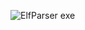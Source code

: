![ElfParser exe](https://user-images.githubusercontent.com/7204744/204112030-17c73f64-aef5-4636-9919-7500aef57d16.png)

